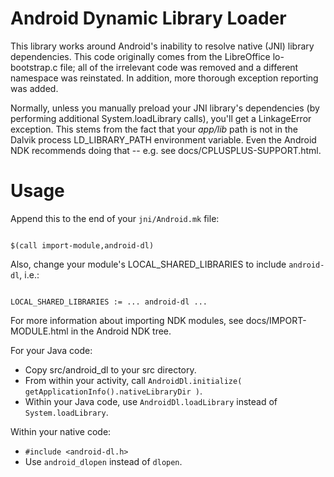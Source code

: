 Android Dynamic Library Loader
==============================

This library works around Android's inability to resolve native (JNI) library dependencies.
This code originally comes from the LibreOffice lo-bootstrap.c file; all of the irrelevant
code was removed and a different namespace was reinstated. In addition, more thorough
exception reporting was added.

Normally, unless you manually preload your JNI library's dependencies (by performing additional System.loadLibrary calls), you'll get a LinkageError exception.
This stems from the fact that your *app/lib* path is not in the Dalvik process LD_LIBRARY_PATH environment variable.
Even the Android NDK recommends doing that -- e.g. see docs/CPLUSPLUS-SUPPORT.html.

Usage
=====

Append this to the end of your <code>jni/Android.mk</code> file:

<code>
$(call import-module,android-dl)
</code>

Also, change your module's LOCAL_SHARED_LIBRARIES to include <code>android-dl</code>,
i.e.:

<code>
LOCAL_SHARED_LIBRARIES := ... android-dl ...
</code>

For more information about importing NDK modules, see docs/IMPORT-MODULE.html in the Android NDK tree.

For your Java code:
* Copy src/android_dl to your src directory.
* From within your activity, call <code>AndroidDl.initialize( getApplicationInfo().nativeLibraryDir )</code>.
* Within your Java code, use <code>AndroidDl.loadLibrary</code> instead of <code>System.loadLibrary</code>.

Within your native code:
* <code>#include &lt;android-dl.h&gt;</code>
* Use <code>android_dlopen</code> instead of <code>dlopen</code>.
